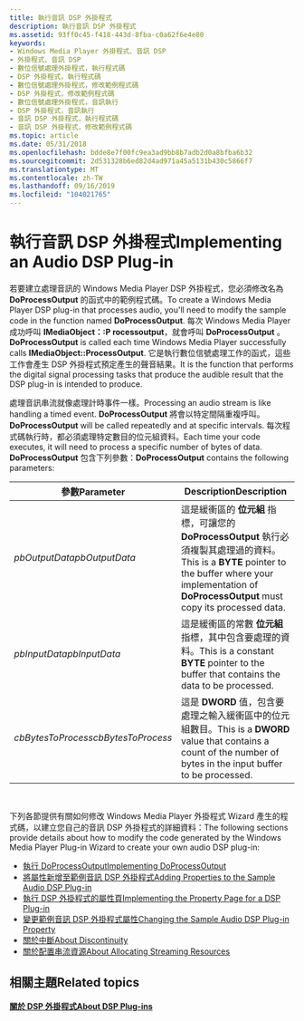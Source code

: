 ```yaml
---
title: 執行音訊 DSP 外掛程式
description: 執行音訊 DSP 外掛程式
ms.assetid: 93ff0c45-f418-443d-8fba-c0a62f6e4e80
keywords:
- Windows Media Player 外掛程式、音訊 DSP
- 外掛程式、音訊 DSP
- 數位信號處理外掛程式，執行程式碼
- DSP 外掛程式，執行程式碼
- 數位信號處理外掛程式，修改範例程式碼
- DSP 外掛程式，修改範例程式碼
- 數位信號處理外掛程式，音訊執行
- DSP 外掛程式，音訊執行
- 音訊 DSP 外掛程式，執行程式碼
- 音訊 DSP 外掛程式，修改範例程式碼
ms.topic: article
ms.date: 05/31/2018
ms.openlocfilehash: bdde8e7f00fc9ea3ad9bb8b7adb2d0a8bfba6b32
ms.sourcegitcommit: 2d531328b6ed82d4ad971a45a5131b430c5866f7
ms.translationtype: MT
ms.contentlocale: zh-TW
ms.lasthandoff: 09/16/2019
ms.locfileid: "104021765"
---
```

# <a name="implementing-an-audio-dsp-plug-in"></a><span data-ttu-id="4de95-113">執行音訊 DSP 外掛程式</span><span class="sxs-lookup"><span data-stu-id="4de95-113">Implementing an Audio DSP Plug-in</span></span>

<span data-ttu-id="4de95-114">若要建立處理音訊的 Windows Media Player DSP 外掛程式，您必須修改名為 **DoProcessOutput** 的函式中的範例程式碼。</span><span class="sxs-lookup"><span data-stu-id="4de95-114">To create a Windows Media Player DSP plug-in that processes audio, you'll need to modify the sample code in the function named **DoProcessOutput**.</span></span> <span data-ttu-id="4de95-115">每次 Windows Media Player 成功呼叫 **IMediaObject：:P rocessoutput**，就會呼叫 **DoProcessOutput** 。</span><span class="sxs-lookup"><span data-stu-id="4de95-115">**DoProcessOutput** is called each time Windows Media Player successfully calls **IMediaObject::ProcessOutput**.</span></span> <span data-ttu-id="4de95-116">它是執行數位信號處理工作的函式，這些工作會產生 DSP 外掛程式預定產生的聲音結果。</span><span class="sxs-lookup"><span data-stu-id="4de95-116">It is the function that performs the digital signal processing tasks that produce the audible result that the DSP plug-in is intended to produce.</span></span>

<span data-ttu-id="4de95-117">處理音訊串流就像處理計時事件一樣。</span><span class="sxs-lookup"><span data-stu-id="4de95-117">Processing an audio stream is like handling a timed event.</span></span> <span data-ttu-id="4de95-118">**DoProcessOutput** 將會以特定間隔重複呼叫。</span><span class="sxs-lookup"><span data-stu-id="4de95-118">**DoProcessOutput** will be called repeatedly and at specific intervals.</span></span> <span data-ttu-id="4de95-119">每次程式碼執行時，都必須處理特定數目的位元組資料。</span><span class="sxs-lookup"><span data-stu-id="4de95-119">Each time your code executes, it will need to process a specific number of bytes of data.</span></span> <span data-ttu-id="4de95-120">**DoProcessOutput** 包含下列參數：</span><span class="sxs-lookup"><span data-stu-id="4de95-120">**DoProcessOutput** contains the following parameters:</span></span>



| <span data-ttu-id="4de95-121">參數</span><span class="sxs-lookup"><span data-stu-id="4de95-121">Parameter</span></span>          | <span data-ttu-id="4de95-122">Description</span><span class="sxs-lookup"><span data-stu-id="4de95-122">Description</span></span>                                                                                                             |
|--------------------|-------------------------------------------------------------------------------------------------------------------------|
| <span data-ttu-id="4de95-123">*pbOutputData*</span><span class="sxs-lookup"><span data-stu-id="4de95-123">*pbOutputData*</span></span>     | <span data-ttu-id="4de95-124">這是緩衝區的 **位元組** 指標，可讓您的 **DoProcessOutput** 執行必須複製其處理過的資料。</span><span class="sxs-lookup"><span data-stu-id="4de95-124">This is a **BYTE** pointer to the buffer where your implementation of **DoProcessOutput** must copy its processed data.</span></span> |
| <span data-ttu-id="4de95-125">*pbInputData*</span><span class="sxs-lookup"><span data-stu-id="4de95-125">*pbInputData*</span></span>      | <span data-ttu-id="4de95-126">這是緩衝區的常數 **位元組** 指標，其中包含要處理的資料。</span><span class="sxs-lookup"><span data-stu-id="4de95-126">This is a constant **BYTE** pointer to the buffer that contains the data to be processed.</span></span>                               |
| <span data-ttu-id="4de95-127">*cbBytesToProcess*</span><span class="sxs-lookup"><span data-stu-id="4de95-127">*cbBytesToProcess*</span></span> | <span data-ttu-id="4de95-128">這是 **DWORD** 值，包含要處理之輸入緩衝區中的位元組數目。</span><span class="sxs-lookup"><span data-stu-id="4de95-128">This is a **DWORD** value that contains a count of the number of bytes in the input buffer to be processed.</span></span>             |



 

<span data-ttu-id="4de95-129">下列各節提供有關如何修改 Windows Media Player 外掛程式 Wizard 產生的程式碼，以建立您自己的音訊 DSP 外掛程式的詳細資料：</span><span class="sxs-lookup"><span data-stu-id="4de95-129">The following sections provide details about how to modify the code generated by the Windows Media Player Plug-in Wizard to create your own audio DSP plug-in:</span></span>

-   [<span data-ttu-id="4de95-130">執行 DoProcessOutput</span><span class="sxs-lookup"><span data-stu-id="4de95-130">Implementing DoProcessOutput</span></span>](implementing-doprocessoutput.md)
-   [<span data-ttu-id="4de95-131">將屬性新增至範例音訊 DSP 外掛程式</span><span class="sxs-lookup"><span data-stu-id="4de95-131">Adding Properties to the Sample Audio DSP Plug-in</span></span>](adding-properties-to-the-sample-audio-dsp-plug-in.md)
-   [<span data-ttu-id="4de95-132">執行 DSP 外掛程式的屬性頁</span><span class="sxs-lookup"><span data-stu-id="4de95-132">Implementing the Property Page for a DSP Plug-in</span></span>](implementing-the-property-page-for-a-dsp-plug-in.md)
-   [<span data-ttu-id="4de95-133">變更範例音訊 DSP 外掛程式屬性</span><span class="sxs-lookup"><span data-stu-id="4de95-133">Changing the Sample Audio DSP Plug-in Property</span></span>](changing-the-sample-audio-dsp-plug-in-property.md)
-   [<span data-ttu-id="4de95-134">關於中斷</span><span class="sxs-lookup"><span data-stu-id="4de95-134">About Discontinuity</span></span>](about-discontinuity.md)
-   [<span data-ttu-id="4de95-135">關於配置串流資源</span><span class="sxs-lookup"><span data-stu-id="4de95-135">About Allocating Streaming Resources</span></span>](about-allocating-streaming-resources.md)

## <a name="related-topics"></a><span data-ttu-id="4de95-136">相關主題</span><span class="sxs-lookup"><span data-stu-id="4de95-136">Related topics</span></span>

<dl> <dt>

[<span data-ttu-id="4de95-137">**關於 DSP 外掛程式**</span><span class="sxs-lookup"><span data-stu-id="4de95-137">**About DSP Plug-ins**</span></span>](about-dsp-plug-ins.md)
</dt> </dl>

 

 




